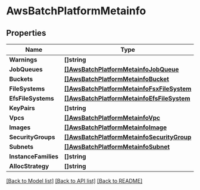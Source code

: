 # AwsBatchPlatformMetainfo

## Properties

Name | Type | Description | Notes
------------ | ------------- | ------------- | -------------
**Warnings** | **[]string** |  | [optional] 
**JobQueues** | [**[]AwsBatchPlatformMetainfoJobQueue**](AwsBatchPlatformMetainfo.JobQueue.md) |  | [optional] 
**Buckets** | [**[]AwsBatchPlatformMetainfoBucket**](AwsBatchPlatformMetainfo.Bucket.md) |  | [optional] 
**FileSystems** | [**[]AwsBatchPlatformMetainfoFsxFileSystem**](AwsBatchPlatformMetainfo.FsxFileSystem.md) |  | [optional] 
**EfsFileSystems** | [**[]AwsBatchPlatformMetainfoEfsFileSystem**](AwsBatchPlatformMetainfo.EfsFileSystem.md) |  | [optional] 
**KeyPairs** | **[]string** |  | [optional] 
**Vpcs** | [**[]AwsBatchPlatformMetainfoVpc**](AwsBatchPlatformMetainfo.Vpc.md) |  | [optional] 
**Images** | [**[]AwsBatchPlatformMetainfoImage**](AwsBatchPlatformMetainfo.Image.md) |  | [optional] 
**SecurityGroups** | [**[]AwsBatchPlatformMetainfoSecurityGroup**](AwsBatchPlatformMetainfo.SecurityGroup.md) |  | [optional] 
**Subnets** | [**[]AwsBatchPlatformMetainfoSubnet**](AwsBatchPlatformMetainfo.Subnet.md) |  | [optional] 
**InstanceFamilies** | **[]string** |  | [optional] 
**AllocStrategy** | **[]string** |  | [optional] 

[[Back to Model list]](../README.md#documentation-for-models) [[Back to API list]](../README.md#documentation-for-api-endpoints) [[Back to README]](../README.md)


